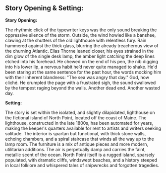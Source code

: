 ## Story Opening & Setting:

**Story Opening:**

The rhythmic click of the typewriter keys was the only sound breaking the oppressive silence of the storm. Outside, the wind howled like a banshee, clawing at the shutters of the old lighthouse with relentless fury. Rain hammered against the thick glass, blurring the already treacherous view of the churning Atlantic. Elias Thorne leaned closer, his eyes strained in the dim glow of the single desk lamp, the amber light catching the deep lines etched into his forehead. He chewed on the end of his pen, the nib digging into his lower lip, a nervous habit he’d never quite managed to shake. He'd been staring at the same sentence for the past hour, the words mocking him with their inherent blandness: "The sea was angry that day." God, how cliché. He crumpled the page with a frustrated sigh, the sound swallowed by the tempest raging beyond the walls. Another dead end. Another wasted day.

**Setting:**

The story is set within the isolated, and slightly dilapidated, lighthouse on the fictional island of North Point, located off the coast of Maine. The lighthouse, constructed in the late 1800s, has been automated for years, making the keeper's quarters available for rent to artists and writers seeking solitude. The interior is spartan but functional, with thick stone walls, echoing chambers, and a spiral staircase that winds all the way up to the lamp room. The furniture is a mix of antique pieces and more modern, utilitarian additions. The air is perpetually damp and carries the faint, metallic scent of the ocean. North Point itself is a rugged island, sparsely populated, with dramatic cliffs, windswept beaches, and a history steeped in local folklore and whispered tales of shipwrecks and forgotten tragedies.
